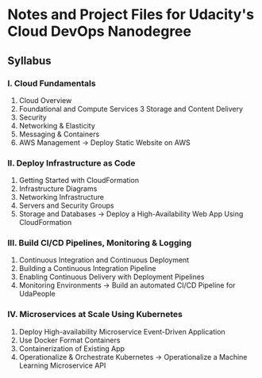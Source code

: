 # Notes and Project Files for Udacity's Cloud DevOps Nanodegree

## Syllabus

### I.  Cloud Fundamentals
1. Cloud Overview
2. Foundational and Compute Services
3 Storage and Content Delivery
4. Security
5. Networking & Elasticity
6. Messaging & Containers
7. AWS Management
→ Deploy Static Website on AWS

### II. Deploy Infrastructure as Code
1. Getting Started with CloudFormation
2. Infrastructure Diagrams
3. Networking Infrastructure
4. Servers and Security Groups
5. Storage and Databases 
→ Deploy a High-Availability Web App Using CloudFormation

### III. Build CI/CD Pipelines, Monitoring & Logging
1. Continuous Integration and Continuous Deployment
2. Building a Continuous Integration Pipeline
3. Enabling Continuous Delivery with Deployment Pipelines
4. Monitoring Environments
→ Build an automated CI/CD Pipeline for UdaPeople

### IV. Microservices at Scale Using Kubernetes
1. Deploy High-availability Microservice Event-Driven Application
2. Use Docker Format Containers
3. Containerization of Existing App
4. Operationalize & Orchestrate Kubernetes
→ Operationalize a Machine Learning Microservice API
